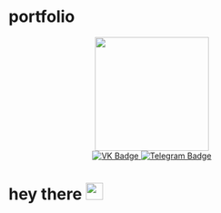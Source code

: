 # portfolio
<div id="header" align="center">
  <img src="https://i.ytimg.com/vi/4dlxNGLk8Nk/maxresdefault.jpg?7857057827" width="200"/>
</div>

<div id="badges" align="center">
  <a href="https://vk.com/yu1ich">
    <img src="https://img.shields.io/badge/VK-blue?style=for-the-badge&logo=VK&logoColor=white" alt="VK Badge"/>
  <a href="https://t.me/y1ich">
    <img src="https://img.shields.io/badge/Telegram-blue?style=for-the-badge&logo=Telegram&logoColor=white" alt="Telegram Badge"/>
  </a>
</div>

<h1>
  hey there
  <img src="https://media.giphy.com/media/hvRJCLFzcasrR4ia7z/giphy.gif" width="30px"/>
</h1>
